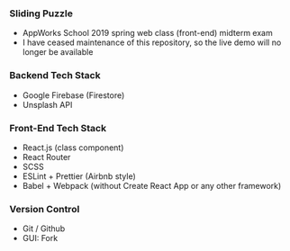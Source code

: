 ### Sliding Puzzle

- AppWorks School 2019 spring web class (front-end) midterm exam
- I have ceased maintenance of this repository, so the live demo will no longer be available

### Backend Tech Stack

- Google Firebase (Firestore)
- Unsplash API

### Front-End Tech Stack

- React.js (class component)
- React Router
- SCSS
- ESLint + Prettier (Airbnb style)
- Babel + Webpack (without Create React App or any other framework) 

### Version Control

- Git / Github
- GUI: Fork
